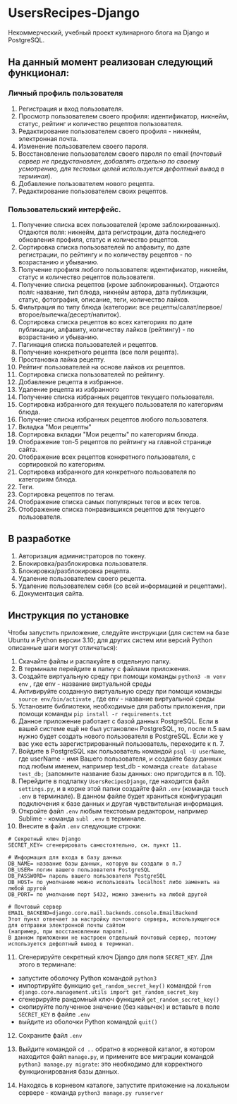 # UsersRecipes-Django
Некоммерческий, учебный проект кулинарного блога на Django и PostgreSQL.



## На данный момент реализован следующий функционал:

### Личный профиль пользователя
1. Регистрация и вход пользователя.
2. Просмотр пользователем своего профиля: идентификатор, никнейм, статус, рейтинг и количество рецептов пользователя.
3. Редактирование пользователем своего профиля - никнейм, электронная почта.
4. Изменение пользователем своего пароля.
5. Восстановление пользователем своего пароля по email (*почтовый сервер не предустановлен, добавлять отдельно по своему усмотрению, для тестовых целей используется дефолтный вывод в терминал*).
6. Добавление пользователем нового рецепта.
7. Редактирование пользователем своих рецептов.

### Пользовательский интерфейс.

1. Получение списка всех пользователей (кроме заблокированных). Отдаются поля: никнейм, дата регистрации, дата последнего обновления профиля, статус и количество рецептов.
2. Сортировка списка пользователей по алфавиту, по дате регистрации, по рейтингу и по количеству рецептов - по возрастанию и убыванию.
3. Получение профиля любого пользователя: идентификатор, никнейм, статус и количество рецептов пользователя.
4. Получение списка рецептов (кроме заблокированных). Отдаются поля: название, тип блюда, никнейм автора, дата публикации, статус, фотография, описание, теги, количество лайков.
4. Фильтрация по типу блюда (категории: все рецепты/салат/первое/второе/выпечка/десерт/напиток).
5. Сортировка списка рецептов во всех категориях по дате публикации, алфавиту, количеству лайков (рейтингу) - по возрастанию и убыванию.
6. Пагинация списка пользователей и рецептов.
7. Получение конкретного рецепта (все поля рецепта).
8. Простановка лайка рецепту.
9. Рейтинг пользователей на основе лайков их рецептов.
10. Сортировка списка пользователей по рейтингу.
11. Добавление рецепта в избранное.
12. Удаление рецепта из избранного
13. Получение списка избранных рецептов текущего пользователя.
14. Сортировка избранного для текущего пользователя по категориям блюда.
15. Получение списка избранных рецептов любого пользователя.
16. Вкладка "Мои рецепты" 
17. Сортировка вкладки "Мои рецепты" по категориям блюда.
18. Отображение топ-5 рецептов по рейтингу на главной странице сайта.
19. Отображение всех рецептов конкретного пользователя, с сортировкой по категориям.
20. Сортировка избранного для конкретного пользователя по категориям блюда.
21. Теги.
22. Сортировка рецептов по тегам.
23. Отображение списка самых популярных тегов и всех тегов.
24. Отображение списка понравившихся рецептов для текущего пользователя.

## В разработке

1. Авторизация администраторов по токену.
2. Блокировка/разблокировка пользователя.
3. Блокировка/разблокировка рецепта.
4. Удаление пользователем своего рецепта.
5. Удаление пользователем себя (со всей информацией и рецептами).
6. Документация сайта.





## Инструкция по установке

Чтобы запустить приложение, следуйте инструкции (для систем на базе Ubuntu и Python версии 3.10; для других систем или версий Python описанные шаги могут отличаться):
1. Скачайте файлы и распакуйте в отдельную папку.
2. В терминале перейдите в папку с файлами приложения.
3. Создайте виртуальную среду при помощи команды `python3 -m venv env` , где env - название виртуальной среды
4. Активируйте созданную виртуальную среду при помощи команды `source env/bin/activate` , где env - название виртуальной среды
5. Установите библиотеки, необходимые для работы приложения, при помощи команды `pip install -r requirements.txt`
6. Данное приложение работает с базой данных PostgreSQL. Если в вашей системе ещё не был установлен PostgreSQL, то, после п.5 вам нужно будет создать нового пользователя в PostgreSQL. Если же у вас уже есть зарегистрированный пользователь, переходите к п. 7.
7. Войдите в PostgreSQL как пользователь командой `psql -U userName`, где userName - имя Вашего пользователя, и создайте базу данных под любым именем, например test_db - команда `create database test_db;` (запомните название базы данных: оно пригодится в п. 10).
8. Перейдите в подпапку `UsersRecipesDjango`, где находится файл `settings.py`, и в корне этой папки создайте файл `.env` (команда `touch .env` в терминале). В данном файле будет храниться конфигурация подключения к базе данных и другая чувствительная информация.
9. Откройте файл `.env` любым текстовым редактором, например Sublime - команда `subl .env` в терминале.
10. Внесите в файл `.env` следующие строки:


```
# Секретный ключ Django
SECRET_KEY= сгенерировать самостоятельно, см. пункт 11.

# Информация для входа в базу данных
DB_NAME= название базы данных, которую вы создали в п.7
DB_USER= логин вашего пользователя PostgreSQL
DB_PASSWORD= пароль вашего пользователя PostgreSQL
DB_HOST= по умолчанию можно использовать localhost либо заменить на любой другой
DB_PORT= по умолчанию порт 5432, можно заменить на любой другой

# Почтовый сервер
EMAIL_BACKEND=django.core.mail.backends.console.EmailBackend
Этот пункт отвечает за настройку почтового сервера, использующегося для отправки электронной почты сайтом 
(например, при восстановлении пароля). 
В данном приложении не настроен отдельный почтовый сервер, поэтому используется дефолтный вывод в терминал.
```

11. Сгенерируйте секретный ключ Django для поля `SECRET_KEY`. Для этого в терминале: 
- запустите оболочку Python командой `python3`
- импортируйте функцию `get_random_secret_key()` командой `from django.core.management.utils import get_random_secret_key`
- сгенерируйте рандомный ключ функцией `get_random_secret_key()`
- скопируйте полученное значение (без кавычек) и вставьте в поле `SECRET_KEY` в файле `.env`
- выйдите из оболочки Python командой `quit()`

12. Сохраните файл `.env`

13. Выйдите командой `cd ..` обратно в корневой каталог, в котором находится файл `manage.py`,  и примените все миграции командой `python3 manage.py migrate`: это необходимо для корректного функционирования базы данных.

14. Находясь в корневом каталоге, запустите приложение на локальном сервере - команда `python3 manage.py runserver`


